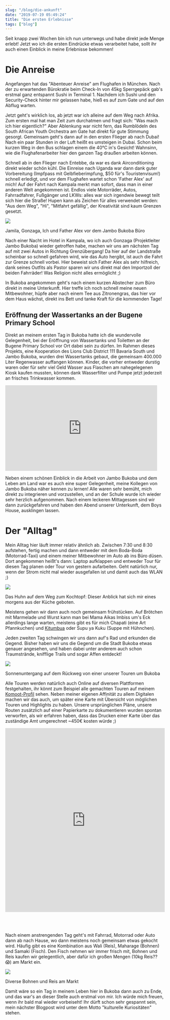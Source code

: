 ```yaml
---
slug: "/blog/die-ankunft"
date: "2019-07-19 05:49:24"
title: "Die ersten Erlebnisse"
tags: ["blog"]
---
```


Seit knapp zwei Wochen bin ich nun unterwegs und habe direkt jede Menge erlebt! Jetzt wo ich die ersten Eindrücke etwas verarbeitet habe, sollt ihr auch einen Einblick in meine Erlebnisse bekommen!

# Die Anreise

Angefangen hat das "Abenteuer Anreise" am Flughafen in München. Nach der zu erwartenden Bürokratie beim Check-In von 45kg Sperrgepäck gab's erstmal ganz entspannt Sushi in Terminal 1. Nachdem ich Sushi und den Security-Check hinter mir gelassen habe, hieß es auf zum Gate und auf den Abflug warten.

Jetzt geht's wirklich los, ab jetzt war ich alleine auf dem Weg nach Afrika. Zum ersten mal hat man Zeit zum durchatmen und fragt sich: "Was mach ich hier eigentlich?" Aber Ablenkung war nicht fern, das Rumblödeln des South African Youth Orchestra am Gate hat direkt für gute Stimmung gesorgt. Gemeinsam geht's dann auf in den ersten Flieger ab nach Dubai! Nach ein paar Stunden in der Luft heißt es umsteigen in Dubai. Schon beim kurzen Weg in den Bus schlagen einem die 40°C in's Gesicht! Wahnsinn, wie die Flughafenarbeiter hier den ganzen Tag draußen arbeiten können.

Schnell ab in den Flieger nach Entebbe, da war es dank Airconditioning direkt wieder schön kühl. Die Einreise nach Uganda war dann dank guter Vorbereitung (Impfpass mit Gelbfieberimpfung, $50 für's Touristenvisum!) schnell erledigt, und vor dem Flughafen wartet schon 'Father Alex' auf mich! Auf der Fahrt nach Kampala merkt man sofort, dass man in einer anderen Welt angekommen ist. Endlos viele Motorräder, Autos, Fahrradfahrer, Fußgänger und LKWs: alles war sich irgendwie bewegt teilt sich hier die Straße! Hupen kann als Zeichen für alles verwendet werden: "Aus dem Weg", "Hi", "Mitfahrt gefällig", der Kreativität sind kaum Grenzen gesetzt.

![](/content/images/2019/07/IMG_1925.jpeg)

Jamila, Gonzaga, Ich und Father Alex vor dem Jambo Bukoba Büro

Nach einer Nacht im Hotel in Kampala, wo ich auch Gonzaga (Projektleiter Jambo Bukoba) wieder getroffen habe, machen wir uns am nächsten Tag auf mit zwei Autos in Richtung Grenzübergang! Da hier auf der Landstraße scheinbar so schnell gefahren wird, wie das Auto hergibt, ist auch die Fahrt zur Grenze schnell vorbei. Hier beweist sich Father Alex als sehr hilfreich, dank seines Outfits als Pastor sparen wir uns direkt mal den Importzoll der beiden Fahrräder! Was Religion nicht alles ermöglicht ;)

In Bukoba angekommen geht's nach einem kurzen Abstecher zum Büro direkt in meine Unterkunft. Hier treffe ich noch schnell meine neuen Mitbewohner, hüpfe aber nach einem Tee aus Zitronengras, das hier vor dem Haus wächst, direkt ins Bett und tanke Kraft für die kommenden Tage!

## Eröffnung der Wassertanks an der Bugene Primary School

Direkt an meinem ersten Tag in Bukoba hatte ich die wundervolle Gelegenheit, bei der Eröffnung von Wassertanks und Toiletten an der Bugene Primary School vor Ort dabei sein zu dürfen. Im Rahmen dieses Projekts, eine Kooperation des Lions Club District 111 Bavaria South und Jambo Bukoba, wurden drei Wassertanks gebaut, die gemeinsam 400.000 Liter Regenwasser auffangen können. Kinder, die vorher entweder durstig waren oder für sehr viel Geld Wasser aus Flaschen am nahegelegenen Kiosk kaufen mussten, können dank Wasserfilter und Pumpe jetzt jederzeit an frisches Trinkwasser kommen.

<iframe width="480" height="270" src="https://www.youtube.com/embed/-nnbv8_-WwA?feature=oembed" frameborder="0" allow="accelerometer; autoplay; encrypted-media; gyroscope; picture-in-picture" allowfullscreen=""></iframe>

Neben einem schönen Einblick in die Arbeit von Jambo Bukoba und dem Leben am Land war es auch eine super Gelegenheit, meine Kollegen von Jambo Bukoba näher kennen zu lernen! Alle waren sehr bemüht, mich direkt zu integrieren und vorzustellen, und an der Schule wurde ich wieder sehr herzlich aufgenommen. Nach einem leckeren Mittagessen sind wir dann zurückgefahren und haben den Abend unserer Unterkunft, dem Boys House, ausklingen lassen.

# Der "Alltag"

Mein Alltag hier läuft immer relativ ähnlich ab. Zwischen 7:30 und 8:30 aufstehen, fertig machen und dann entweder mit dem Boda-Boda (Motorrad-Taxi) und einem meiner Mitbewohner im Auto ab ins Büro düsen. Dort angekommen heißt's dann: Laptop aufklappen und entweder Tour für diesen Tag planen oder Tour von gestern aufarbeiten. Geht natürlich nur, wenn der Strom nicht mal wieder ausgefallen ist und damit auch das WLAN ;)

![](/content/images/2019/07/IMG_2135.jpeg)

Das Huhn auf dem Weg zum Kochtopf: Dieser Anblick hat sich mir eines morgens aus der Küche geboten.

Meistens gehen wir dann auch noch gemeinsam frühstücken. Auf Brötchen mit Marmelade und Wurst kann man bei Mama Aikas Imbiss um's Eck allerdings lange warten, meistens gibt es für mich Chapati (eine Art Pfannkuchen) und [Kitumbua](https://www.africanbites.com/vitumbarice-pancakes/) oder Supu ya Kuku (Suppe mit Hühnchen).

Jeden zweiten Tag schwingen wir uns dann auf's Rad und erkunden die Gegend. Bisher haben wir uns die Gegend um die Stadt Bukoba etwas genauer angesehen, und haben dabei unter anderem auch schon Traumstrände, knifflige Trails und sogar Affen entdeckt!

![](/content/images/2019/07/A3FFE405-3383-4B09-8B5C-ADC88FA03692_image.jpeg)

Sonnenuntergang auf dem Rückweg von einer unserer Touren um Bukoba

Alle Touren werden natürlich auch Online auf diversen Plattformen festgehalten, ihr könnt zum Beispiel alle gemachten Touren auf meinem [Komoot-Profil](https://www.komoot.de/user/549690039770) sehen. Neben meiner eigenen Affinität zu allem Digitalen machen wir das auch, um später eine Karte mit Übersicht von möglichen Touren und Highlights zu haben. Unsere ursprünglichen Pläne, unsere Routen zusätzlich auf einer Papierkarte zu dokumentieren wurden spontan verworfen, als wir erfahren haben, dass das Drucken einer Karte über das zuständige Amt umgerechnet ~450€ kosten würde ;)

<iframe src="https://www.komoot.de/tour/81409398/embed?profile=1" width="100%" height="580" frameborder="0" scrolling="no" style="margin-bottom: 50px !important;"></iframe>

Nach einem anstrengenden Tag geht's mit Fahrrad, Motorrad oder Auto dann ab nach Hause, wo dann meistens noch gemeinsam etwas gekocht wird. Häufig gibt es eine Kombination aus Wali (Reis), Maharage (Bohnen) und Samaki (Fisch). Den Fisch nehmen wir immer frisch mit, Bohnen und Reis kaufen wir gelegentlich, aber dafür ich großen Mengen (10kg Reis?? 😱) am Markt ein.

![](/content/images/2019/07/IMG_2010.jpeg)

Diverse Bohnen und Reis am Markt

Damit wäre so ein Tag in meinem Leben hier in Bukoba dann auch zu Ende, und das war's an dieser Stelle auch erstmal von mir. Ich würde mich freuen, wenn ihr bald mal wieder vorbeiseht! Ihr dürft schon sehr gespannt sein, mein nächster Blogpost wird unter dem Motto "kulturelle Kuriositäten" stehen.
